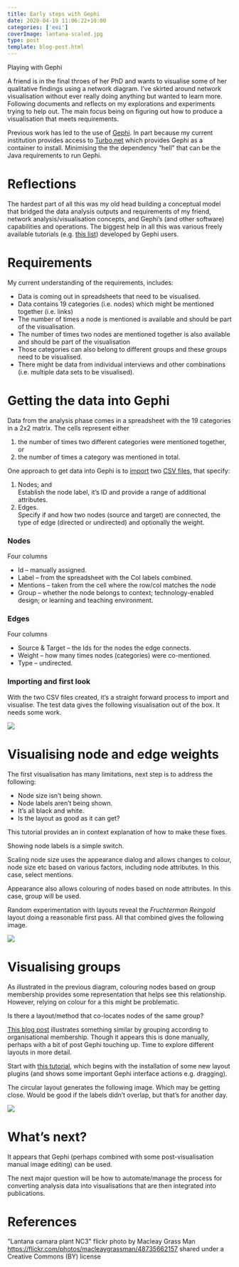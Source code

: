 ```yaml
---
title: Early steps with Gephi
date: 2020-04-19 11:06:22+10:00
categories: ['eei']
coverImage: lantana-scaled.jpg
type: post
template: blog-post.html
---
```

Playing with Gephi

A friend is in the final throes of her PhD and wants to visualise some of her qualitative findings using a network diagram. I’ve skirted around network visualisation without ever really doing anything but wanted to learn more. Following documents and reflects on my explorations and experiments trying to help out. The main focus being on figuring out how to produce a visualisation that meets requirements.

Previous work has led to the use of [Gephi](https://gephi.org/). In part because my current institution provides access to [Turbo.net](https://turbo.net/docs/about/what-is-turbo) which provides Gephi as a container to install. Minimising the the dependency “hell” that can be the Java requirements to run Gephi.

# Reflections

The hardest part of all this was my old head building a conceptual model that bridged the data analysis outputs and requirements of my friend, network analysis/visualisation concepts, and Gephi’s (and other software) capabilities and operations. The biggest help in all this was various freely available tutorials (e.g. [this list](https://seinecle.github.io/gephi-tutorials/)) developed by Gephi users.

# Requirements

My current understanding of the requirements, includes:

- Data is coming out in spreadsheets that need to be visualised.
- Data contains 19 categories (i.e. nodes) which might be mentioned together (i.e. links)
- The number of times a node is mentioned is available and should be part of the visualisation.
- The number of times two nodes are mentioned together is also available and should be part of the visualisation
- Those categories can also belong to different groups and these groups need to be visualised.
- There might be data from individual interviews and other combinations (i.e. multiple data sets to be visualised).

# Getting the data into Gephi

Data from the analysis phase comes in a spreadsheet with the 19 categories in a 2x2 matrix. The cells represent either

1. the number of times two different categories were mentioned together, or
2. the number of times a category was mentioned in total.

One approach to get data into Gephi is to [import](https://github.com/gephi/gephi/wiki/Import-CSV-Data) two [CSV files](https://libguides.brown.edu/gephi), that specify:

1. Nodes; and  
    Establish the node label, it’s ID and provide a range of additional attributes.
2. Edges.  
    Specify if and how two nodes (source and target) are connected, the type of edge (directed or undirected) and optionally the weight.

### Nodes

Four columns

- Id – manually assigned.
- Label – from the spreadsheet with the CoI labels combined.
- Mentions – taken from the cell where the row/col matches the node
- Group – whether the node belongs to context; technology-enabled design; or learning and teaching environment.

### Edges

Four columns

- Source & Target – the Ids for the nodes the edge connects.
- Weight – how many times nodes (categories) were co-mentioned.
- Type – undirected.

### Importing and first look

With the two CSV files created, it’s a straight forward process to import and visualise. The test data gives the following visualisation out of the box. It needs some work.

![](images/network1.png)

# Visualising node and edge weights

The first visualisation has many limitations, next step is to address the following:

- Node size isn’t being shown.
- Node labels aren’t being shown.
- It’s all black and white.
- Is the layout as good as it can get?

This tutorial provides an in context explanation of how to make these fixes.

Showing node labels is a simple switch.

Scaling node size uses the appearance dialog and allows changes to colour, node size etc based on various factors, including node attributes. In this case, select mentions.

Appearance also allows colouring of nodes based on node attributes. In this case, group will be used.

Random experimentation with layouts reveal the _Fruchterman Reingold_ layout doing a reasonable first pass. All that combined gives the following image.

![](images/network2.png)

# Visualising groups

As illustrated in the previous diagram, colouring nodes based on group membership provides some representation that helps see this relationship. However, relying on colour for a this might be problematic.

Is there a layout/method that co-locates nodes of the same group?

[This blog post](http://www.martingrandjean.ch/intellectual-cooperation-multi-level-network-analysis/) illustrates something similar by grouping according to organisational membership. Though it appears this is done manually, perhaps with a bit of post Gephi touching up. Time to explore different layouts in more detail.

Start with [this tutorial](https://gephi.org/users/tutorial-layouts/), which begins with the installation of some new layout plugins (and shows some important Gephi interface actions e.g. dragging).

The circular layout generates the following image. Which may be getting close. Would be good if the labels didn’t overlap, but that’s for another day.

![](images/network3.png)

# What’s next?

It appears that Gephi (perhaps combined with some post-visualisation manual image editing) can be used.

The next major question will be how to automate/manage the process for converting analysis data into visualisations that are then integrated into publications.

# References

"Lantana camara plant NC3" flickr photo by Macleay Grass Man https://flickr.com/photos/macleaygrassman/48735662157 shared under a Creative Commons (BY) license